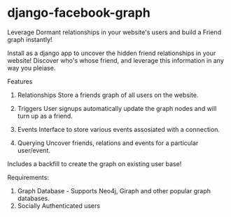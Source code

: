 # django-facebook-graph
Leverage Dormant relationships in your website's users and build a Friend graph instantly!

Install as a django app to uncover the hidden friend relationships in your website!
Discover who's whose friend, and leverage this information in any way you pleiase.

Features
1. Relationships
Store a friends graph of all users on the website.

2. Triggers
User signups automatically update the graph nodes and will turn up as a friend.

3. Events
Interface to store various events assosiated with a connection.

4. Querying
Uncover friends, relations and events for a particular user/event.

Includes a backfill to create the graph on existing user base!

Requirements:
1. Graph Database - Supports Neo4j, Giraph and other popular graph databases.
2. Socially Authenticated users
